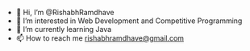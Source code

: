 - 👋 Hi, I’m @RishabhRamdhave
- 👀 I’m interested in Web Development and Competitive Programming
- 🌱 I’m currently learning Java 
- 📫 How to reach me rishabhramdhave@gmail.com

<!---
AVIXII/AVIXII is a ✨ special ✨ repository because its `README.md` (this file) appears on your GitHub profile.
You can click the Preview link to take a look at your changes.
--->
